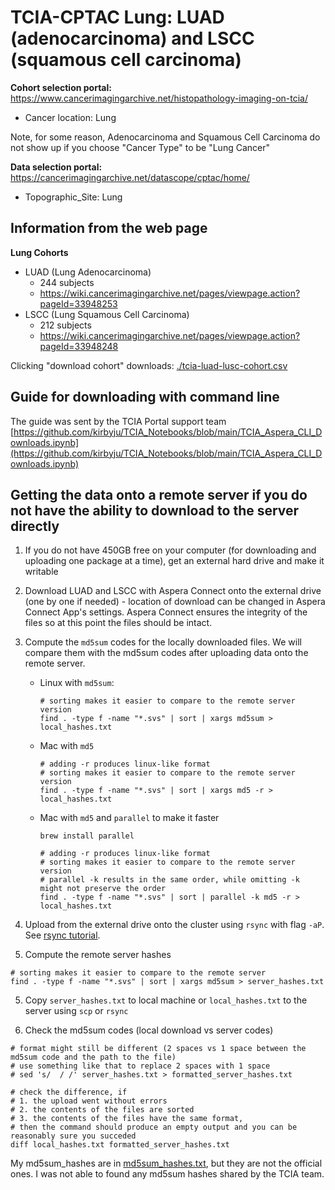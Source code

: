 
# TCIA-CPTAC Lung: LUAD (adenocarcinoma) and LSCC (squamous cell carcinoma)

**Cohort selection portal:** https://www.cancerimagingarchive.net/histopathology-imaging-on-tcia/
* Cancer location: Lung

Note, for some reason, Adenocarcinoma and Squamous Cell Carcinoma do not show up if you choose "Cancer Type" to be "Lung Cancer"


**Data selection portal:** https://cancerimagingarchive.net/datascope/cptac/home/
* Topographic_Site: Lung


## Information from the web page

**Lung Cohorts**
* LUAD (Lung Adenocarcinoma)
	* 244 subjects
	* https://wiki.cancerimagingarchive.net/pages/viewpage.action?pageId=33948253
* LSCC (Lung Squamous Cell Carcinoma)
	* 212 subjects
	* https://wiki.cancerimagingarchive.net/pages/viewpage.action?pageId=33948248

Clicking "download cohort" downloads: [./tcia-luad-lusc-cohort.csv](./tcia-luad-lusc-cohort.csv)

## Guide for downloading with command line

The guide was sent by the TCIA Portal support team
[https://github.com/kirbyju/TCIA_Notebooks/blob/main/TCIA_Aspera_CLI_Downloads.ipynb](https://github.com/kirbyju/TCIA_Notebooks/blob/main/TCIA_Aspera_CLI_Downloads.ipynb)

## Getting the data onto a remote server if you do not have the ability to download to the server directly

1. If you do not have 450GB free on your computer (for downloading and uploading one package at a time), get an external hard drive and make it writable
2. Download LUAD and LSCC with Aspera Connect onto the external drive (one by one if needed) - location of download can be changed in Aspera Connect App's settings. Aspera Connect ensures the integrity of the files so at this point the files should be intact.
3. Compute the `md5sum` codes for the locally downloaded files. We will compare them with the md5sum codes after uploading data onto the remote server.
    * Linux with `md5sum`: 
        ```shell
        # sorting makes it easier to compare to the remote server version
        find . -type f -name "*.svs" | sort | xargs md5sum > local_hashes.txt
        ```
    * Mac with `md5`
        ```shell
        # adding -r produces linux-like format
        # sorting makes it easier to compare to the remote server version
        find . -type f -name "*.svs" | sort | xargs md5 -r > local_hashes.txt
        ```
    * Mac with `md5` and `parallel` to make it faster
        ```shell
        brew install parallel

        # adding -r produces linux-like format
        # sorting makes it easier to compare to the remote server version
        # parallel -k results in the same order, while omitting -k might not preserve the order
        find . -type f -name "*.svs" | sort | parallel -k md5 -r > local_hashes.txt
        ```

3. Upload from the external drive onto the cluster using `rsync` with flag `-aP`. See [rsync tutorial](https://www.digitalocean.com/community/tutorials/how-to-use-rsync-to-sync-local-and-remote-directories).

4. Compute the remote server hashes
```shell
# sorting makes it easier to compare to the remote server
find . -type f -name "*.svs" | sort | xargs md5sum > server_hashes.txt
```

5. Copy `server_hashes.txt` to local machine or `local_hashes.txt` to the server using `scp` or `rsync`

4. Check the md5sum codes (local download vs server codes)
```
# format might still be different (2 spaces vs 1 space between the md5sum code and the path to the file)
# use something like that to replace 2 spaces with 1 space
# sed 's/  / /' server_hashes.txt > formatted_server_hashes.txt

# check the difference, if
# 1. the upload went without errors
# 2. the contents of the files are sorted 
# 3. the contents of the files have the same format, 
# then the command should produce an empty output and you can be reasonably sure you succeded
diff local_hashes.txt formatted_server_hashes.txt
```

My md5sum_hashes are in [md5sum_hashes.txt](./md5sum_hashes.txt), but they are not the official ones. I was not able to found any md5sum hashes shared by the TCIA team.